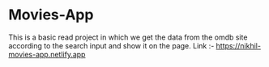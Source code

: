# Movies-App
This is a basic read project in which we get the data from the omdb site according to the search input and show it on the page.
Link :- https://nikhil-movies-app.netlify.app
